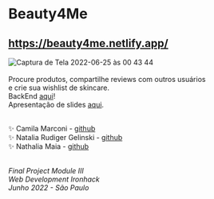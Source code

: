 # Beauty4Me  

## https://beauty4me.netlify.app/

![Captura de Tela 2022-06-25 às 00 43 44](https://user-images.githubusercontent.com/96324159/175756828-4e47f116-cb3c-4f55-a930-98bb4b5b1b73.png)
<br>
<br>
Procure produtos, compartilhe reviews com outros usuários<br>
e crie sua wishlist de skincare.
<br>
BackEnd [aqui](https://github.com/natriuge/Beauty4Me_Back)!
<br>
Apresentação de slides [aqui](https://docs.google.com/presentation/d/1SKG41yWYGZviUKKZ1YlFKlrStV6WCHjO96DXzm0KRMs/edit?usp=sharing).
<br>
<br>

✨ Camila Marconi - [github](https://github.com/camimarconi) <br>
✨ Natalia Rudiger Gelinski - [github](https://github.com/natriuge) <br>
✨ Nathalia Maia - [github](https://github.com/nathaliamaia)
<br> 
<br>

<i> Final Project Module III <br>
Web Development Ironhack <br>
Junho 2022 - São Paulo<br><i>

